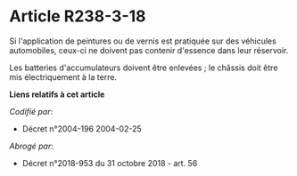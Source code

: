 # Article R238-3-18

Si l'application de peintures ou de vernis est pratiquée sur des véhicules automobiles, ceux-ci ne doivent pas contenir
d'essence dans leur réservoir.

Les batteries d'accumulateurs doivent être enlevées ; le châssis doit être mis électriquement à la terre.

**Liens relatifs à cet article**

_Codifié par_:

  - Décret n°2004-196 2004-02-25

_Abrogé par_:

  - Décret n°2018-953 du 31 octobre 2018 - art. 56
